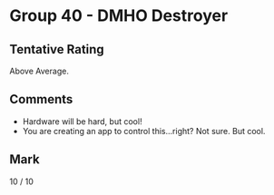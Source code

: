 # Group 40 - DMHO Destroyer

## Tentative Rating
Above Average.

## Comments
 - Hardware will be hard, but cool!
 - You are creating an app to control this...right? Not sure. But cool.

## Mark
10 / 10